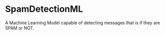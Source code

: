 # SpamDetectionML
A Machine Learning Model capable of detecting messages that is if they are SPAM or NOT.
